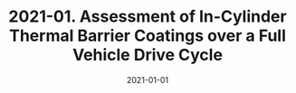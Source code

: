 ---
title: "2021-01. Assessment of In-Cylinder Thermal Barrier Coatings over a Full Vehicle Drive Cycle"
collection: publications
permalink: 
excerpt:
date: 2021-01-01
venue: 'SAE Technical Paper'
paperurl: 'https://saemobilus.sae.org/content/2021-01-0456'
citation: '<b>Koutsakis, G.</b>, S. R. Miles and J. B. Ghandhi, "Assessment of In-Cylinder Thermal Barrier Coatings over a Full Vehicle Drive Cycle." SAE Technical Paper, No. 2021-01-0456 (2021).'
---